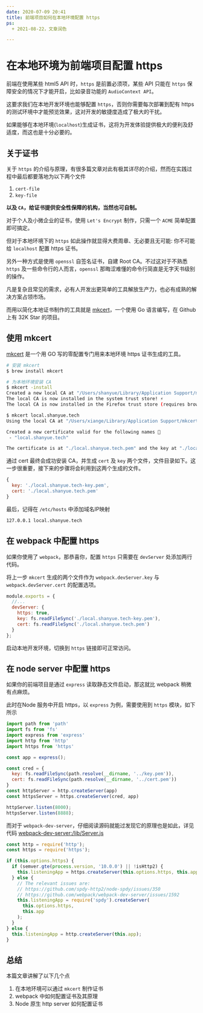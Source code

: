 ```yaml
---
date: 2020-07-09 20:41
title: 前端项目如何在本地环境配置 https
ps:
  + 2021-08-22，文章润色

---
```


# 在本地环境为前端项目配置 https

前端在使用某些 html5 API 时，`https` 是前置必须项，某些 API 只能在 `https` 保障安全的情况下才能开启，比如录音功能的 `AudioContext API`。

这要求我们在本地开发环境也能够配置 `https`，否则你需要每次部署到配有 https 的测试环境中才能预览效果，这对开发的敏捷度造成了极大的干扰。

如果能够在本地环境(`localhost`)生成证书，这将为开发体验提供极大的便利及舒适度，而这也是十分必要的。

## 关于证书

关于 `https` 的介绍与原理，有很多篇文章对此有极其详尽的介绍，然而在实践过程中最后都要落地为以下两个文件

1. `cert-file`
1. `key-file`

**以及 `CA`，给证书提供安全性保障的机构，当然也可自制。**

对于个人及小微企业的证书，使用 `Let's Encrypt` 制作，只需一个 `ACME` 简单配置即可搞定。

但对于本地环境下的 `https` 如此操作就显得大费周章、无必要且无可能: 你不可能给 `localhost` 配置 https 证书。

另外一种方式是使用 `openssl` 自签名证书，自建 Root CA。不过这对于不熟悉 `https` 及一些命令行的人而言，`openssl` 那晦涩难懂的命令行简直是无字天书级别的操作。

凡是复杂且常见的需求，必有人开发出更简单的工具解放生产力，也必有成熟的解决方案占领市场。

而用以简化本地证书制作的工具就是 [mkcert](https://github.com/FiloSottile/mkcert)，一个使用 Go 语言编写，在 Github 上有 32K Star 的项目。

## 使用 mkcert

[mkcert](https://github.com/FiloSottile/mkcert) 是一个用 GO 写的零配置专门用来本地环境 https 证书生成的工具。

``` bash
# 安装 mkcert 
$ brew install mkcert

# 为本地环境安装 CA
$ mkcert -install
Created a new local CA at "/Users/shanyue/Library/Application Support/mkcert" 💥
The local CA is now installed in the system trust store! ⚡️
The local CA is now installed in the Firefox trust store (requires browser restart)! 🦊

$ mkcert local.shanyue.tech
Using the local CA at "/Users/xiange/Library/Application Support/mkcert" ✨

Created a new certificate valid for the following names 📜
 - "local.shanyue.tech"

The certificate is at "./local.shanyue.tech.pem" and the key at "./local.shanyue.tech-key.pem" ✅
```

通过 cert 最终会成功安装 CA，并生成 `cert` 及 `key` 两个文件，文件目录如下。这一步很重要，接下来的步骤将会利用到这两个生成的文件。

``` js
{
  key: './local.shanyue.tech-key.pem',
  cert: './local.shanyue.tech.pem'
}
```

最后，记得在 `/etc/hosts` 中添加域名IP映射

``` bash
127.0.0.1 local.shanyue.tech
```

## 在 webpack 中配置 https

如果你使用了 `webpack`，那恭喜你，配置 `https` 只需要在 `devServer` 处添加两行代码。

将上一步 `mkcert` 生成的两个文件作为 `webpack.devServer.key` 与 `webpack.devServer.cert` 的配置选项。

``` js
module.exports = {
  //...
  devServer: {
    https: true,
    key: fs.readFileSync('./local.shanyue.tech-key.pem'),
    cert: fs.readFileSync('./local.shanyue.tech.pem')
  }
};
```

启动本地开发环境，切换到 `https` 链接即可正常访问。

## 在 node server 中配置 https

如果你的前端项目是通过 `express` 读取静态文件启动，那这就比 webpack 稍微有点麻烦。

此时在Node 服务中开启 https，以 `express` 为例，需要使用到 `https` 模块，如下所示

``` js
import path from 'path'
import fs from 'fs'
import express from 'express'
import http from 'http'
import https from 'https'

const app = express();

const cred = {
  key: fs.readFileSync(path.resolve(__dirname, '../key.pem')),
  cert: fs.readFileSync(path.resolve(__dirname, '../cert.pem'))
}
const httpServer = http.createServer(app)
const httpsServer = https.createServer(cred, app)

httpServer.listen(8000);
httpsServer.listen(8888);
```

而对于 `webpack-dev-server`，仔细阅读源码就能过发现它的原理也是如此，详见代码 [webpack-dev-server:/lib/Server.js](https://github.com/webpack/webpack-dev-server/blob/master/lib/Server.js#L677)

``` js
const http = require('http');
const https = require('https');

if (this.options.https) {
  if (semver.gte(process.version, '10.0.0') || !isHttp2) {
    this.listeningApp = https.createServer(this.options.https, this.app);
  } else {
    // The relevant issues are:
    // https://github.com/spdy-http2/node-spdy/issues/350
    // https://github.com/webpack/webpack-dev-server/issues/1592
    this.listeningApp = require('spdy').createServer(
      this.options.https,
      this.app
    );
  }
} else {
  this.listeningApp = http.createServer(this.app);
}
```

## 总结

本篇文章讲解了以下几个点

1. 在本地环境可以通过 `mkcert` 制作证书
1. webpack 中如何配置证书及其原理
1. Node 原生 http server 如何配置证书


